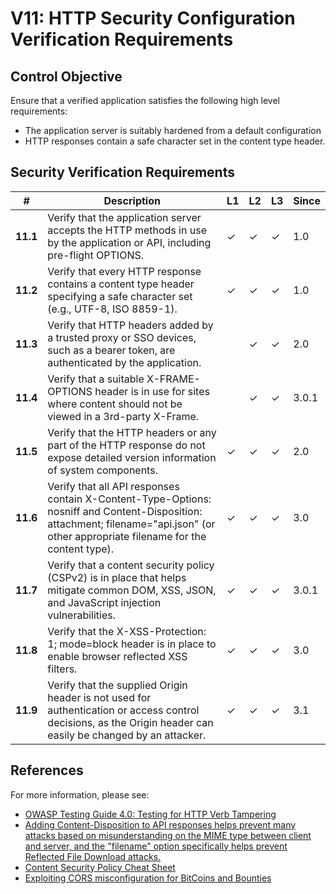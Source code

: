 # V11: HTTP Security Configuration Verification Requirements

## Control Objective

Ensure that a verified application satisfies the following high level requirements:

* The application server is suitably hardened from a default configuration
* HTTP responses contain a safe character set in the content type header.

## Security Verification Requirements

| # | Description | L1 | L2 | L3 | Since |
| --- | --- | --- | --- | -- | -- |
| **11.1** | Verify that the application server accepts the HTTP methods in use by the application or API, including pre-flight OPTIONS. | ✓ | ✓ | ✓ | 1.0 |
| **11.2** | Verify that every HTTP response contains a content type header specifying a safe character set (e.g., UTF-8, ISO 8859-1). | ✓ | ✓ | ✓ | 1.0 |
| **11.3** | Verify that HTTP headers added by a trusted proxy or SSO devices, such as a bearer token, are authenticated by the application. |  | ✓ | ✓ | 2.0 |
| **11.4** | Verify that a suitable X-FRAME-OPTIONS header is in use for sites where content should not be viewed in a 3rd-party X-Frame. |  | ✓ | ✓ | 3.0.1 |
| **11.5** | Verify that the HTTP headers or any part of the HTTP response do not expose detailed version information of system components. | ✓ | ✓ | ✓ | 2.0 |
| **11.6** | Verify that all API responses contain X-Content-Type-Options: nosniff and Content-Disposition: attachment; filename="api.json" (or other appropriate filename for the content type). | ✓ | ✓ | ✓ | 3.0 |
| **11.7** | Verify that a content security policy (CSPv2) is in place that helps mitigate common DOM, XSS, JSON, and JavaScript injection vulnerabilities. | ✓ | ✓ | ✓ | 3.0.1 |
| **11.8** | Verify that the X-XSS-Protection: 1; mode=block header is in place to enable browser reflected XSS filters. | ✓ | ✓ | ✓ | 3.0 |
| **11.9** | Verify that the supplied Origin header is not used for authentication or access control decisions, as the Origin header can easily be changed by an attacker. | ✓ | ✓ | ✓ | 3.1 |

## References

For more information, please see:

* [OWASP Testing Guide 4.0: Testing for HTTP Verb Tampering]( https://www.owasp.org/index.php/Testing_for_HTTP_Verb_Tampering_%28OTG-INPVAL-003%29)
* [Adding Content-Disposition to API responses helps prevent many attacks based on misunderstanding on the MIME type between client and server, and the "filename" option specifically helps prevent Reflected File Download attacks.]( 
https://www.blackhat.com/docs/eu-14/materials/eu-14-Hafif-Reflected-File-Download-A-New-Web-Attack-Vector.pdf) 
* [Content Security Policy Cheat Sheet](https://www.owasp.org/index.php?title=Content_Security_Policy_Cheat_Sheet)
* [Exploiting CORS misconfiguration for BitCoins and Bounties](https://portswigger.net/blog/exploiting-cors-misconfigurations-for-bitcoins-and-bounties)
